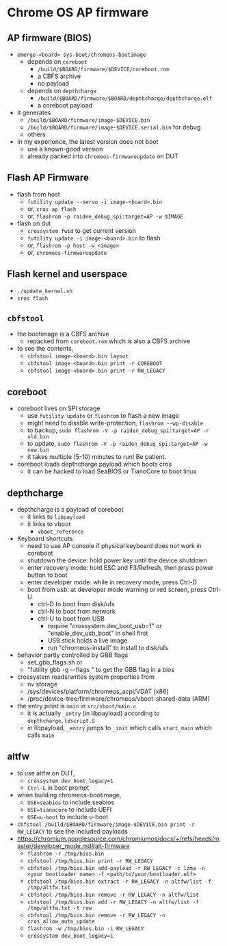Chrome OS AP firmware
=====================

## AP firmware (BIOS)

- `emerge-<board> sys-boot/chromeos-bootimage`
  - depends on `coreboot`
    - `/build/$BOARD/firmware/$DEVICE/coreboot.rom`
    - a CBFS archive
    - no payload
  - depends on `depthcharge`
    - `/build/$BOARD/firmware/$BOARD/depthcharge/depthcharge.elf`
    - a coreboot payload
- it generates
  - `/build/$BOARD/firmware/image-$DEVICE.bin`
  - `/build/$BOARD/firmware/image-$DEVICE.serial.bin` for debug
  - others
- in my experience, the latest version does not boot
  - use a known-good version
  - already packed into `chromeos-firmwareupdate` on DUT

## Flash AP Firmware

- flash from host
  - `futility update --servo -i image-<board>.bin`
  - or, `cros ap flash`
  - or, `flashrom -p raiden_debug_spi:target=AP -w $IMAGE`
- flash on dut
  - `crossystem fwid` to get current version
  - `futility update -i image-<board>.bin` to flash
  - or, `flashrom -p host -w <image>`
  - or, `chromeos-firmwareupdate`

## Flash kernel and userspace

- `./update_kernel.sh`
- `cros flash`

## `cbfstool`

- the bootimage is a CBFS archive
  - repacked from `coreboot.rom` which is also a CBFS archive
- to see the contents,
  - `cbfstool image-<board>.bin layout`
  - `cbfstool image-<board>.bin print -r COREBOOT`
  - `cbfstool image-<board>.bin print -r RW_LEGACY`

## coreboot

- coreboot lives on SPI storage
  - use `futility update` or `flashrom` to flash a new image
  - might need to disable write-protection, `flashrom --wp-disable`
  - to backup, `sudo flashrom -V -p raiden_debug_spi:target=AP -r old.bin`
  - to update, `sudo flashrom -V -p raiden_debug_spi:target=AP -w new.bin`
  - it takes multiple (5-10) minutes to run!  Be patient.
- coreboot loads depthcharge payload which boots cros
  - it can be hacked to load SeaBIOS or TianoCore to boot linux

## depthcharge

- depthcharge is a payload of coreboot
  - it links to `libpayload`
  - it links to vboot
    - `vboot_reference`
- Keyboard shortcuts
  - need to use AP console if physical keyboard does not work in coreboot
  - shutdown the device: hold power key until the device shutdown
  - enter recovery mode: hold ESC and F3/Refresh, then press power button to boot
  - enter developer mode: while in recovery mode, press Ctrl-D
  - boot from usb: at developer mode warning or red screen, press Ctrl-U
    - ctrl-D to boot from disk/ufs
    - ctrl-N to boot from network
    - ctrl-U to boot from USB
      - require "crossystem dev_boot_usb=1" or "enable_dev_usb_boot" in shell first
      - USB stick holds a live image
      - run "chromeos-install" to install to disk/ufs
- behavior partly controlled by GBB flags
  - set_gbb_flags.sh or
  - "futility gbb -g --flags <bios>" to get the GBB flag in a bios
- crossystem reads/writes system properties from
  - nv storage
  - /sys/devices/platform/chromeos_acpi/VDAT (x86)
  - /proc/device-tree/firmware/chromeos/vboot-shared-data (ARM)
- the entry point is `main` in `src/vboot/main.c`
  - it is actually `_entry` (in libpayload) according to
    `depthcharge.ldscript.S`
  - in libpayload, `_entry` jumps to `_init` which calls `start_main` which
    calls `main`

## altfw

- to use altfw on DUT,
  - `crossystem dev_boot_legacy=1`
  - `Ctrl-L` in boot prompt
- when building chromeos-bootimage,
  - `USE=seabios` to include seabios
  - `USE=tianocore` to include UEFI
  - `USE=u-boot` to include u-boot
- `cbfstool /build/$BOARD/firmware/image-$DEVICE.bin print -r RW_LEGACY` to
  see the included payloads
- <https://chromium.googlesource.com/chromiumos/docs/+/refs/heads/master/developer_mode.md#alt-firmware>
  - `flashrom -r /tmp/bios.bin`
  - `cbfstool /tmp/bios.bin print -r RW_LEGACY`
  - `cbfstool /tmp/bios.bin add-payload -r RW_LEGACY -c lzma -n <your bootloader name> -f <path/to/your/bootloader.elf>`
  - `cbfstool /tmp/bios.bin extract -r RW_LEGACY -n altfw/list -f /tmp/altfw.txt`
  - `cbfstool /tmp/bios.bin remove -r RW_LEGACY -n altfw/list`
  - `cbfstool /tmp/bios.bin add -r RW_LEGACY -n altfw/list -f /tmp/altfw.txt -t raw`
  - `cbfstool /tmp/bios.bin remove -r RW_LEGACY -n cros_allow_auto_update`
  - `flashrom -w /tmp/bios.bin -i RW_LEGACY`
  - `crossystem dev_boot_legacy=1`
